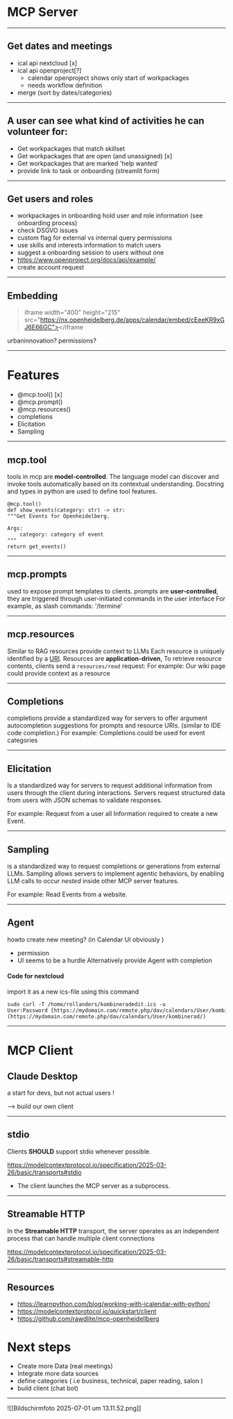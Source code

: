 # MCP Server
---
## Get dates and meetings 
  - ical api nextcloud [x]
  - ical api openproject[?]
	  - calendar openproject shows only start of workpackages
	  - needs workflow definition
  - merge (sort by dates/categories) 
---
## A user can see what kind of activities he can volunteer for: 
  - Get workpackages that match skillset
  - Get workpackages that are open (and unassigned) [x] 
  - Get workpackages that are marked 'help wanted'
  - provide link to task or onboarding (streamlit form)
---
## Get users and roles 
  - workpackages in onboarding hold user and role information (see onboarding process)
  - check DSGVO issues
  - custom flag for external vs internal query permissions
  - use skills and interests information to match users
  - suggest a onboarding session to users without one
  - <https://www.openproject.org/docs/api/example/>
  - create account request

---
## Embedding 

> iframe width="400" height="215" src="https://nx.openheidelberg.de/apps/calendar/embed/cEeeKR9xGJ6E66GC"></iframe

urbaninnovation?
permissions?

---
# Features
- @mcp.tool() [x]
- @mcp.prompt()
- @mcp.resources(<url/>)
- completions
- Elicitation
- Sampling
---
## mcp.tool

tools in mcp are **model-controlled**. The language model can discover and invoke tools automatically based on its contextual understanding.
Docstring and types in python are used to define tool features.

    @mcp.tool()
    def show_events(category: str) -> str:
    """Get Events for Openheidelberg.

    Args:
        category: category of event
    """
    return get_events()

---
## mcp.prompts

used to expose prompt templates to clients.
prompts are **user-controlled**, they are triggered through user-initiated commands in the user interface
For example, as slash commands: '/termine'

---
## mcp.resources

Similar to RAG resources provide context to LLMs
Each resource is uniquely identified by a [URI](https://datatracker.ietf.org/doc/html/rfc3986).
Resources are **application-driven**,
To retrieve resource contents, clients send a `resources/read` request:
For example: Our wiki page could provide context as a resource

---
## Completions

completions provide a standardized way for servers to offer argument autocompletion suggestions for prompts and resource URIs. (similar to IDE code completion.)
For example: Completions could be used for event categories

---
## Elicitation

Is a standardized way for servers to request additional information from users through the client during interactions.
Servers request structured data from users with JSON schemas to validate responses.

For example: Request from a user all Information required to create a new Event.

---

## Sampling

is a standardized way to request completions or generations from external LLMs.
Sampling allows servers to implement agentic behaviors, by enabling LLM calls to occur _nested_ inside other MCP server features.

For example: Read Events from a website.

---
## Agent

howto create new meeting? (in Calendar UI obviously )
- permission 
- UI seems to be a hurdle
Alternatively provide Agent with completion

#### Code for nextcloud
import it as a new ics-file using this command

    sudo curl -T /home/rollanders/kombineradedit.ics -u User:Password [https://mydomain.com/remote.php/dav/calendars/User/kombinerad/](https://mydomain.com/remote.php/dav/calendars/User/kombinerad/)

---
# MCP Client 

## Claude Desktop

a start for devs, but not actual users !

--> build our own client 

---
## stdio

Clients **SHOULD** support stdio whenever possible.

https://modelcontextprotocol.io/specification/2025-03-26/basic/transports#stdio

- The client launches the MCP server as a subprocess.

---
## Streamable HTTP

In the **Streamable HTTP** transport, the server operates as an independent process that can handle multiple client connections

https://modelcontextprotocol.io/specification/2025-03-26/basic/transports#streamable-http

---

## Resources

  - <https://learnpython.com/blog/working-with-icalendar-with-python/>
  - https://modelcontextprotocol.io/quickstart/client
  - https://github.com/rawdlite/mcp-openheidellberg


# Next steps

- Create more Data (real meetings)
- Integrate more data sources
- define categories ( i.e business, technical, paper reading, salon )
- build client (chat bot)
---
![[Bildschirmfoto 2025-07-01 um 13.11.52.png]]